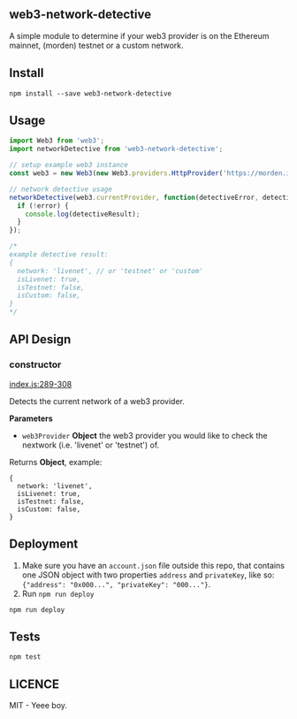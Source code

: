 ## web3-network-detective
A simple module to determine if your web3 provider is on the Ethereum mainnet, (morden) testnet or a custom network.

## Install
```
npm install --save web3-network-detective
```

## Usage
```js
import Web3 from 'web3';
import networkDetective from 'web3-network-detective';

// setup example web3 instance
const web3 = new Web3(new Web3.providers.HttpProvider('https://morden.infura.io/'));

// network detective usage
networkDetective(web3.currentProvider, function(detectiveError, detectiveResult){
  if (!error) {
    console.log(detectiveResult);
  }
});

/*
example detective result:
{
  network: 'livenet', // or 'testnet' or 'custom'
  isLivenet: true,
  isTestnet: false,
  isCustom: false,
}
*/

```

## API Design

### constructor

[index.js:289-308](https://github.com/ethereum/ethereumjs-block/blob/16fb366efed89b87591c971e86a3bbdc842a13b1/index.js#L289-L308 "Source code on GitHub")

Detects the current network of a web3 provider.

**Parameters**

-   `web3Provider` **Object** the web3 provider you would like to check the nextwork (i.e. 'livenet' or 'testnet') of.

Returns **Object**, example:

```
{
  network: 'livenet',
  isLivenet: true,
  isTestnet: false,
  isCustom: false,
}
```


## Deployment
  1. Make sure you have an `account.json` file outside this repo, that contains one JSON object with two properties `address` and `privateKey`, like so: `{"address": "0x000...", "privateKey": "000..."}`.
  2. Run `npm run deploy`

```
npm run deploy
```

## Tests
```
npm test
```

## LICENCE
MIT - Yeee boy.
